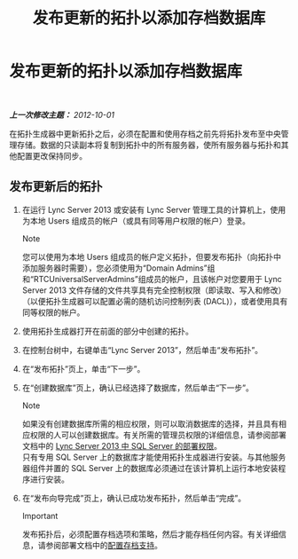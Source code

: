 ﻿---
title: 发布更新的拓扑以添加存档数据库
TOCTitle: 发布更新的拓扑以添加存档数据库
ms:assetid: 454c68df-2ef5-4b5f-a44c-4eee02635d45
ms:mtpsurl: https://technet.microsoft.com/zh-cn/library/JJ204860(v=OCS.15)
ms:contentKeyID: 49312703
ms.date: 05/19/2016
mtps_version: v=OCS.15
ms.translationtype: HT
---

# 发布更新的拓扑以添加存档数据库

 

_**上一次修改主题：** 2012-10-01_

在拓扑生成器中更新拓扑之后，必须在配置和使用存档之前先将拓扑发布至中央管理存储。数据的只读副本将复制到拓扑中的所有服务器，使所有服务器与拓扑和其他配置更改保持同步。

## 发布更新后的拓扑

1.  在运行 Lync Server 2013 或安装有 Lync Server 管理工具的计算机上，使用为本地 Users 组成员的帐户（或具有同等用户权限的帐户）登录。
    
    > [!NOTE]  
	> 您可以使用为本地 Users 组成员的帐户定义拓扑，但要发布拓扑（向拓扑中添加服务器时需要），您必须使用为“Domain Admins”组和“RTCUniversalServerAdmins”组成员的帐户，且该帐户对您要用于 Lync Server 2013 文件存储的文件共享具有完全控制权限（即读取、写入和修改）（以便拓扑生成器可以配置必需的随机访问控制列表 (DACL)），或者使用具有同等权限的帐户。
    


2.  使用拓扑生成器打开在前面的部分中创建的拓扑。

3.  在控制台树中，右键单击“Lync Server 2013”，然后单击“发布拓扑”。

4.  在“发布拓扑”页上，单击“下一步”。

5.  在“创建数据库”页上，确认已经选择了数据库，然后单击“下一步”。
    
    > [!NOTE]  
	> 如果没有创建数据库所需的相应权限，则可以取消数据库的选择，并且具有相应权限的人可以创建数据库。有关所需的管理员权限的详细信息，请参阅部署文档中的 <a href="lync-server-2013-deployment-permissions-for-sql-server.md">Lync Server 2013 中 SQL Server 的部署权限</a>。<br />
    > 只有专用 SQL Server 上的数据库才能使用拓扑生成器进行安装。与其他服务器组件并置的 SQL Server 上的数据库必须通过在该计算机上运行本地安装程序进行安装。
    


6.  在“发布向导完成”页上，确认已成功发布拓扑，然后单击“完成”。
    
    > [!IMPORTANT]
    > 发布拓扑后，必须配置存档选项和策略，然后才能存档任何内容。有关详细信息，请参阅部署文档中的<a href="lync-server-2013-configuring-support-for-archiving.md">配置存档支持</a>。

